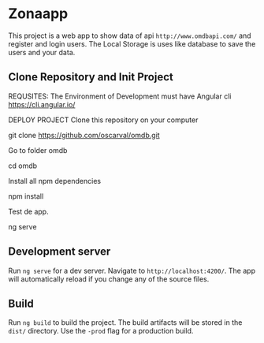 # Zonaapp

This project is a web app to show data of api `http://www.omdbapi.com/` and register and login users.
The Local Storage is uses like database to save the users and your data.

## Clone Repository and Init Project

REQUSITES:
The Environment of Development must have
Angular cli https://cli.angular.io/

DEPLOY PROJECT
Clone this repository on your computer

git clone https://github.com/oscarval/omdb.git

Go to folder omdb

cd omdb

Install all npm dependencies

npm install

Test de app.

ng serve

## Development server

Run `ng serve` for a dev server. Navigate to `http://localhost:4200/`. The app will automatically reload if you change any of the source files.


## Build

Run `ng build` to build the project. The build artifacts will be stored in the `dist/` directory. Use the `-prod` flag for a production build.
